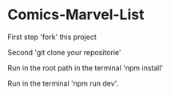 # Comics-Marvel-List

First step 'fork' this project

Second 'git clone your repositorie'

Run in the root path in the terminal 'npm install'

Run in the terminal 'npm run dev'.


